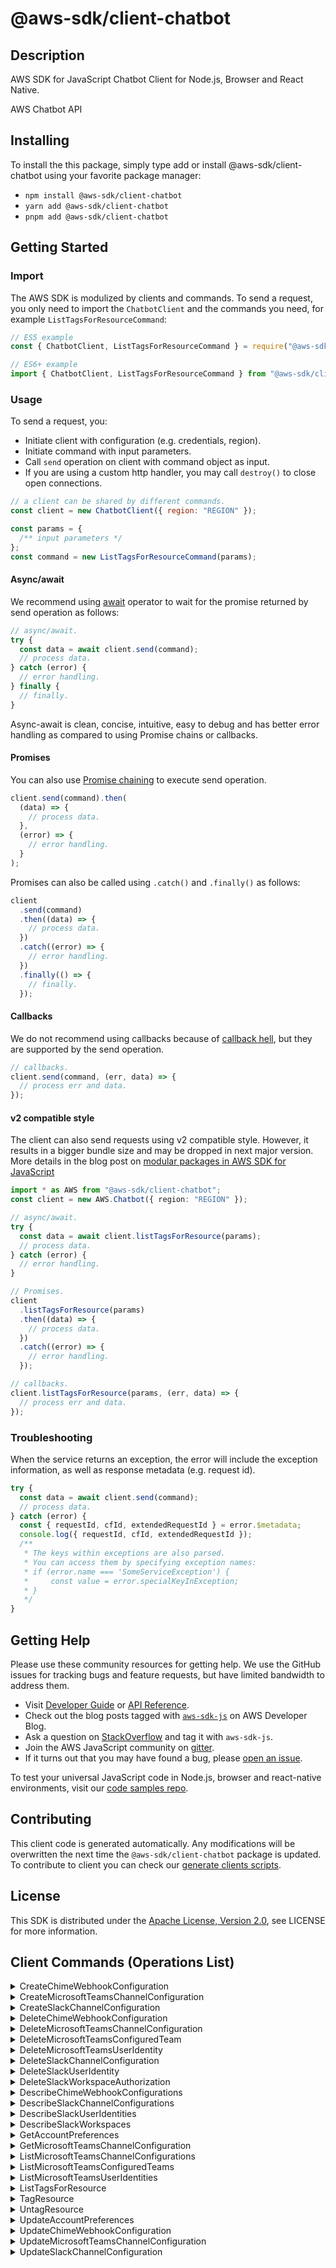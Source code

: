 <!-- generated file, do not edit directly -->

# @aws-sdk/client-chatbot

## Description

AWS SDK for JavaScript Chatbot Client for Node.js, Browser and React Native.

AWS Chatbot API

## Installing

To install the this package, simply type add or install @aws-sdk/client-chatbot
using your favorite package manager:

- `npm install @aws-sdk/client-chatbot`
- `yarn add @aws-sdk/client-chatbot`
- `pnpm add @aws-sdk/client-chatbot`

## Getting Started

### Import

The AWS SDK is modulized by clients and commands.
To send a request, you only need to import the `ChatbotClient` and
the commands you need, for example `ListTagsForResourceCommand`:

```js
// ES5 example
const { ChatbotClient, ListTagsForResourceCommand } = require("@aws-sdk/client-chatbot");
```

```ts
// ES6+ example
import { ChatbotClient, ListTagsForResourceCommand } from "@aws-sdk/client-chatbot";
```

### Usage

To send a request, you:

- Initiate client with configuration (e.g. credentials, region).
- Initiate command with input parameters.
- Call `send` operation on client with command object as input.
- If you are using a custom http handler, you may call `destroy()` to close open connections.

```js
// a client can be shared by different commands.
const client = new ChatbotClient({ region: "REGION" });

const params = {
  /** input parameters */
};
const command = new ListTagsForResourceCommand(params);
```

#### Async/await

We recommend using [await](https://developer.mozilla.org/en-US/docs/Web/JavaScript/Reference/Operators/await)
operator to wait for the promise returned by send operation as follows:

```js
// async/await.
try {
  const data = await client.send(command);
  // process data.
} catch (error) {
  // error handling.
} finally {
  // finally.
}
```

Async-await is clean, concise, intuitive, easy to debug and has better error handling
as compared to using Promise chains or callbacks.

#### Promises

You can also use [Promise chaining](https://developer.mozilla.org/en-US/docs/Web/JavaScript/Guide/Using_promises#chaining)
to execute send operation.

```js
client.send(command).then(
  (data) => {
    // process data.
  },
  (error) => {
    // error handling.
  }
);
```

Promises can also be called using `.catch()` and `.finally()` as follows:

```js
client
  .send(command)
  .then((data) => {
    // process data.
  })
  .catch((error) => {
    // error handling.
  })
  .finally(() => {
    // finally.
  });
```

#### Callbacks

We do not recommend using callbacks because of [callback hell](http://callbackhell.com/),
but they are supported by the send operation.

```js
// callbacks.
client.send(command, (err, data) => {
  // process err and data.
});
```

#### v2 compatible style

The client can also send requests using v2 compatible style.
However, it results in a bigger bundle size and may be dropped in next major version. More details in the blog post
on [modular packages in AWS SDK for JavaScript](https://aws.amazon.com/blogs/developer/modular-packages-in-aws-sdk-for-javascript/)

```ts
import * as AWS from "@aws-sdk/client-chatbot";
const client = new AWS.Chatbot({ region: "REGION" });

// async/await.
try {
  const data = await client.listTagsForResource(params);
  // process data.
} catch (error) {
  // error handling.
}

// Promises.
client
  .listTagsForResource(params)
  .then((data) => {
    // process data.
  })
  .catch((error) => {
    // error handling.
  });

// callbacks.
client.listTagsForResource(params, (err, data) => {
  // process err and data.
});
```

### Troubleshooting

When the service returns an exception, the error will include the exception information,
as well as response metadata (e.g. request id).

```js
try {
  const data = await client.send(command);
  // process data.
} catch (error) {
  const { requestId, cfId, extendedRequestId } = error.$metadata;
  console.log({ requestId, cfId, extendedRequestId });
  /**
   * The keys within exceptions are also parsed.
   * You can access them by specifying exception names:
   * if (error.name === 'SomeServiceException') {
   *     const value = error.specialKeyInException;
   * }
   */
}
```

## Getting Help

Please use these community resources for getting help.
We use the GitHub issues for tracking bugs and feature requests, but have limited bandwidth to address them.

- Visit [Developer Guide](https://docs.aws.amazon.com/sdk-for-javascript/v3/developer-guide/welcome.html)
  or [API Reference](https://docs.aws.amazon.com/AWSJavaScriptSDK/v3/latest/index.html).
- Check out the blog posts tagged with [`aws-sdk-js`](https://aws.amazon.com/blogs/developer/tag/aws-sdk-js/)
  on AWS Developer Blog.
- Ask a question on [StackOverflow](https://stackoverflow.com/questions/tagged/aws-sdk-js) and tag it with `aws-sdk-js`.
- Join the AWS JavaScript community on [gitter](https://gitter.im/aws/aws-sdk-js-v3).
- If it turns out that you may have found a bug, please [open an issue](https://github.com/aws/aws-sdk-js-v3/issues/new/choose).

To test your universal JavaScript code in Node.js, browser and react-native environments,
visit our [code samples repo](https://github.com/aws-samples/aws-sdk-js-tests).

## Contributing

This client code is generated automatically. Any modifications will be overwritten the next time the `@aws-sdk/client-chatbot` package is updated.
To contribute to client you can check our [generate clients scripts](https://github.com/aws/aws-sdk-js-v3/tree/main/scripts/generate-clients).

## License

This SDK is distributed under the
[Apache License, Version 2.0](http://www.apache.org/licenses/LICENSE-2.0),
see LICENSE for more information.

## Client Commands (Operations List)

<details>
<summary>
CreateChimeWebhookConfiguration
</summary>

[Command API Reference](https://docs.aws.amazon.com/AWSJavaScriptSDK/v3/latest/client/chatbot/command/CreateChimeWebhookConfigurationCommand/) / [Input](https://docs.aws.amazon.com/AWSJavaScriptSDK/v3/latest/Package/-aws-sdk-client-chatbot/Interface/CreateChimeWebhookConfigurationCommandInput/) / [Output](https://docs.aws.amazon.com/AWSJavaScriptSDK/v3/latest/Package/-aws-sdk-client-chatbot/Interface/CreateChimeWebhookConfigurationCommandOutput/)

</details>
<details>
<summary>
CreateMicrosoftTeamsChannelConfiguration
</summary>

[Command API Reference](https://docs.aws.amazon.com/AWSJavaScriptSDK/v3/latest/client/chatbot/command/CreateMicrosoftTeamsChannelConfigurationCommand/) / [Input](https://docs.aws.amazon.com/AWSJavaScriptSDK/v3/latest/Package/-aws-sdk-client-chatbot/Interface/CreateMicrosoftTeamsChannelConfigurationCommandInput/) / [Output](https://docs.aws.amazon.com/AWSJavaScriptSDK/v3/latest/Package/-aws-sdk-client-chatbot/Interface/CreateMicrosoftTeamsChannelConfigurationCommandOutput/)

</details>
<details>
<summary>
CreateSlackChannelConfiguration
</summary>

[Command API Reference](https://docs.aws.amazon.com/AWSJavaScriptSDK/v3/latest/client/chatbot/command/CreateSlackChannelConfigurationCommand/) / [Input](https://docs.aws.amazon.com/AWSJavaScriptSDK/v3/latest/Package/-aws-sdk-client-chatbot/Interface/CreateSlackChannelConfigurationCommandInput/) / [Output](https://docs.aws.amazon.com/AWSJavaScriptSDK/v3/latest/Package/-aws-sdk-client-chatbot/Interface/CreateSlackChannelConfigurationCommandOutput/)

</details>
<details>
<summary>
DeleteChimeWebhookConfiguration
</summary>

[Command API Reference](https://docs.aws.amazon.com/AWSJavaScriptSDK/v3/latest/client/chatbot/command/DeleteChimeWebhookConfigurationCommand/) / [Input](https://docs.aws.amazon.com/AWSJavaScriptSDK/v3/latest/Package/-aws-sdk-client-chatbot/Interface/DeleteChimeWebhookConfigurationCommandInput/) / [Output](https://docs.aws.amazon.com/AWSJavaScriptSDK/v3/latest/Package/-aws-sdk-client-chatbot/Interface/DeleteChimeWebhookConfigurationCommandOutput/)

</details>
<details>
<summary>
DeleteMicrosoftTeamsChannelConfiguration
</summary>

[Command API Reference](https://docs.aws.amazon.com/AWSJavaScriptSDK/v3/latest/client/chatbot/command/DeleteMicrosoftTeamsChannelConfigurationCommand/) / [Input](https://docs.aws.amazon.com/AWSJavaScriptSDK/v3/latest/Package/-aws-sdk-client-chatbot/Interface/DeleteMicrosoftTeamsChannelConfigurationCommandInput/) / [Output](https://docs.aws.amazon.com/AWSJavaScriptSDK/v3/latest/Package/-aws-sdk-client-chatbot/Interface/DeleteMicrosoftTeamsChannelConfigurationCommandOutput/)

</details>
<details>
<summary>
DeleteMicrosoftTeamsConfiguredTeam
</summary>

[Command API Reference](https://docs.aws.amazon.com/AWSJavaScriptSDK/v3/latest/client/chatbot/command/DeleteMicrosoftTeamsConfiguredTeamCommand/) / [Input](https://docs.aws.amazon.com/AWSJavaScriptSDK/v3/latest/Package/-aws-sdk-client-chatbot/Interface/DeleteMicrosoftTeamsConfiguredTeamCommandInput/) / [Output](https://docs.aws.amazon.com/AWSJavaScriptSDK/v3/latest/Package/-aws-sdk-client-chatbot/Interface/DeleteMicrosoftTeamsConfiguredTeamCommandOutput/)

</details>
<details>
<summary>
DeleteMicrosoftTeamsUserIdentity
</summary>

[Command API Reference](https://docs.aws.amazon.com/AWSJavaScriptSDK/v3/latest/client/chatbot/command/DeleteMicrosoftTeamsUserIdentityCommand/) / [Input](https://docs.aws.amazon.com/AWSJavaScriptSDK/v3/latest/Package/-aws-sdk-client-chatbot/Interface/DeleteMicrosoftTeamsUserIdentityCommandInput/) / [Output](https://docs.aws.amazon.com/AWSJavaScriptSDK/v3/latest/Package/-aws-sdk-client-chatbot/Interface/DeleteMicrosoftTeamsUserIdentityCommandOutput/)

</details>
<details>
<summary>
DeleteSlackChannelConfiguration
</summary>

[Command API Reference](https://docs.aws.amazon.com/AWSJavaScriptSDK/v3/latest/client/chatbot/command/DeleteSlackChannelConfigurationCommand/) / [Input](https://docs.aws.amazon.com/AWSJavaScriptSDK/v3/latest/Package/-aws-sdk-client-chatbot/Interface/DeleteSlackChannelConfigurationCommandInput/) / [Output](https://docs.aws.amazon.com/AWSJavaScriptSDK/v3/latest/Package/-aws-sdk-client-chatbot/Interface/DeleteSlackChannelConfigurationCommandOutput/)

</details>
<details>
<summary>
DeleteSlackUserIdentity
</summary>

[Command API Reference](https://docs.aws.amazon.com/AWSJavaScriptSDK/v3/latest/client/chatbot/command/DeleteSlackUserIdentityCommand/) / [Input](https://docs.aws.amazon.com/AWSJavaScriptSDK/v3/latest/Package/-aws-sdk-client-chatbot/Interface/DeleteSlackUserIdentityCommandInput/) / [Output](https://docs.aws.amazon.com/AWSJavaScriptSDK/v3/latest/Package/-aws-sdk-client-chatbot/Interface/DeleteSlackUserIdentityCommandOutput/)

</details>
<details>
<summary>
DeleteSlackWorkspaceAuthorization
</summary>

[Command API Reference](https://docs.aws.amazon.com/AWSJavaScriptSDK/v3/latest/client/chatbot/command/DeleteSlackWorkspaceAuthorizationCommand/) / [Input](https://docs.aws.amazon.com/AWSJavaScriptSDK/v3/latest/Package/-aws-sdk-client-chatbot/Interface/DeleteSlackWorkspaceAuthorizationCommandInput/) / [Output](https://docs.aws.amazon.com/AWSJavaScriptSDK/v3/latest/Package/-aws-sdk-client-chatbot/Interface/DeleteSlackWorkspaceAuthorizationCommandOutput/)

</details>
<details>
<summary>
DescribeChimeWebhookConfigurations
</summary>

[Command API Reference](https://docs.aws.amazon.com/AWSJavaScriptSDK/v3/latest/client/chatbot/command/DescribeChimeWebhookConfigurationsCommand/) / [Input](https://docs.aws.amazon.com/AWSJavaScriptSDK/v3/latest/Package/-aws-sdk-client-chatbot/Interface/DescribeChimeWebhookConfigurationsCommandInput/) / [Output](https://docs.aws.amazon.com/AWSJavaScriptSDK/v3/latest/Package/-aws-sdk-client-chatbot/Interface/DescribeChimeWebhookConfigurationsCommandOutput/)

</details>
<details>
<summary>
DescribeSlackChannelConfigurations
</summary>

[Command API Reference](https://docs.aws.amazon.com/AWSJavaScriptSDK/v3/latest/client/chatbot/command/DescribeSlackChannelConfigurationsCommand/) / [Input](https://docs.aws.amazon.com/AWSJavaScriptSDK/v3/latest/Package/-aws-sdk-client-chatbot/Interface/DescribeSlackChannelConfigurationsCommandInput/) / [Output](https://docs.aws.amazon.com/AWSJavaScriptSDK/v3/latest/Package/-aws-sdk-client-chatbot/Interface/DescribeSlackChannelConfigurationsCommandOutput/)

</details>
<details>
<summary>
DescribeSlackUserIdentities
</summary>

[Command API Reference](https://docs.aws.amazon.com/AWSJavaScriptSDK/v3/latest/client/chatbot/command/DescribeSlackUserIdentitiesCommand/) / [Input](https://docs.aws.amazon.com/AWSJavaScriptSDK/v3/latest/Package/-aws-sdk-client-chatbot/Interface/DescribeSlackUserIdentitiesCommandInput/) / [Output](https://docs.aws.amazon.com/AWSJavaScriptSDK/v3/latest/Package/-aws-sdk-client-chatbot/Interface/DescribeSlackUserIdentitiesCommandOutput/)

</details>
<details>
<summary>
DescribeSlackWorkspaces
</summary>

[Command API Reference](https://docs.aws.amazon.com/AWSJavaScriptSDK/v3/latest/client/chatbot/command/DescribeSlackWorkspacesCommand/) / [Input](https://docs.aws.amazon.com/AWSJavaScriptSDK/v3/latest/Package/-aws-sdk-client-chatbot/Interface/DescribeSlackWorkspacesCommandInput/) / [Output](https://docs.aws.amazon.com/AWSJavaScriptSDK/v3/latest/Package/-aws-sdk-client-chatbot/Interface/DescribeSlackWorkspacesCommandOutput/)

</details>
<details>
<summary>
GetAccountPreferences
</summary>

[Command API Reference](https://docs.aws.amazon.com/AWSJavaScriptSDK/v3/latest/client/chatbot/command/GetAccountPreferencesCommand/) / [Input](https://docs.aws.amazon.com/AWSJavaScriptSDK/v3/latest/Package/-aws-sdk-client-chatbot/Interface/GetAccountPreferencesCommandInput/) / [Output](https://docs.aws.amazon.com/AWSJavaScriptSDK/v3/latest/Package/-aws-sdk-client-chatbot/Interface/GetAccountPreferencesCommandOutput/)

</details>
<details>
<summary>
GetMicrosoftTeamsChannelConfiguration
</summary>

[Command API Reference](https://docs.aws.amazon.com/AWSJavaScriptSDK/v3/latest/client/chatbot/command/GetMicrosoftTeamsChannelConfigurationCommand/) / [Input](https://docs.aws.amazon.com/AWSJavaScriptSDK/v3/latest/Package/-aws-sdk-client-chatbot/Interface/GetMicrosoftTeamsChannelConfigurationCommandInput/) / [Output](https://docs.aws.amazon.com/AWSJavaScriptSDK/v3/latest/Package/-aws-sdk-client-chatbot/Interface/GetMicrosoftTeamsChannelConfigurationCommandOutput/)

</details>
<details>
<summary>
ListMicrosoftTeamsChannelConfigurations
</summary>

[Command API Reference](https://docs.aws.amazon.com/AWSJavaScriptSDK/v3/latest/client/chatbot/command/ListMicrosoftTeamsChannelConfigurationsCommand/) / [Input](https://docs.aws.amazon.com/AWSJavaScriptSDK/v3/latest/Package/-aws-sdk-client-chatbot/Interface/ListMicrosoftTeamsChannelConfigurationsCommandInput/) / [Output](https://docs.aws.amazon.com/AWSJavaScriptSDK/v3/latest/Package/-aws-sdk-client-chatbot/Interface/ListMicrosoftTeamsChannelConfigurationsCommandOutput/)

</details>
<details>
<summary>
ListMicrosoftTeamsConfiguredTeams
</summary>

[Command API Reference](https://docs.aws.amazon.com/AWSJavaScriptSDK/v3/latest/client/chatbot/command/ListMicrosoftTeamsConfiguredTeamsCommand/) / [Input](https://docs.aws.amazon.com/AWSJavaScriptSDK/v3/latest/Package/-aws-sdk-client-chatbot/Interface/ListMicrosoftTeamsConfiguredTeamsCommandInput/) / [Output](https://docs.aws.amazon.com/AWSJavaScriptSDK/v3/latest/Package/-aws-sdk-client-chatbot/Interface/ListMicrosoftTeamsConfiguredTeamsCommandOutput/)

</details>
<details>
<summary>
ListMicrosoftTeamsUserIdentities
</summary>

[Command API Reference](https://docs.aws.amazon.com/AWSJavaScriptSDK/v3/latest/client/chatbot/command/ListMicrosoftTeamsUserIdentitiesCommand/) / [Input](https://docs.aws.amazon.com/AWSJavaScriptSDK/v3/latest/Package/-aws-sdk-client-chatbot/Interface/ListMicrosoftTeamsUserIdentitiesCommandInput/) / [Output](https://docs.aws.amazon.com/AWSJavaScriptSDK/v3/latest/Package/-aws-sdk-client-chatbot/Interface/ListMicrosoftTeamsUserIdentitiesCommandOutput/)

</details>
<details>
<summary>
ListTagsForResource
</summary>

[Command API Reference](https://docs.aws.amazon.com/AWSJavaScriptSDK/v3/latest/client/chatbot/command/ListTagsForResourceCommand/) / [Input](https://docs.aws.amazon.com/AWSJavaScriptSDK/v3/latest/Package/-aws-sdk-client-chatbot/Interface/ListTagsForResourceCommandInput/) / [Output](https://docs.aws.amazon.com/AWSJavaScriptSDK/v3/latest/Package/-aws-sdk-client-chatbot/Interface/ListTagsForResourceCommandOutput/)

</details>
<details>
<summary>
TagResource
</summary>

[Command API Reference](https://docs.aws.amazon.com/AWSJavaScriptSDK/v3/latest/client/chatbot/command/TagResourceCommand/) / [Input](https://docs.aws.amazon.com/AWSJavaScriptSDK/v3/latest/Package/-aws-sdk-client-chatbot/Interface/TagResourceCommandInput/) / [Output](https://docs.aws.amazon.com/AWSJavaScriptSDK/v3/latest/Package/-aws-sdk-client-chatbot/Interface/TagResourceCommandOutput/)

</details>
<details>
<summary>
UntagResource
</summary>

[Command API Reference](https://docs.aws.amazon.com/AWSJavaScriptSDK/v3/latest/client/chatbot/command/UntagResourceCommand/) / [Input](https://docs.aws.amazon.com/AWSJavaScriptSDK/v3/latest/Package/-aws-sdk-client-chatbot/Interface/UntagResourceCommandInput/) / [Output](https://docs.aws.amazon.com/AWSJavaScriptSDK/v3/latest/Package/-aws-sdk-client-chatbot/Interface/UntagResourceCommandOutput/)

</details>
<details>
<summary>
UpdateAccountPreferences
</summary>

[Command API Reference](https://docs.aws.amazon.com/AWSJavaScriptSDK/v3/latest/client/chatbot/command/UpdateAccountPreferencesCommand/) / [Input](https://docs.aws.amazon.com/AWSJavaScriptSDK/v3/latest/Package/-aws-sdk-client-chatbot/Interface/UpdateAccountPreferencesCommandInput/) / [Output](https://docs.aws.amazon.com/AWSJavaScriptSDK/v3/latest/Package/-aws-sdk-client-chatbot/Interface/UpdateAccountPreferencesCommandOutput/)

</details>
<details>
<summary>
UpdateChimeWebhookConfiguration
</summary>

[Command API Reference](https://docs.aws.amazon.com/AWSJavaScriptSDK/v3/latest/client/chatbot/command/UpdateChimeWebhookConfigurationCommand/) / [Input](https://docs.aws.amazon.com/AWSJavaScriptSDK/v3/latest/Package/-aws-sdk-client-chatbot/Interface/UpdateChimeWebhookConfigurationCommandInput/) / [Output](https://docs.aws.amazon.com/AWSJavaScriptSDK/v3/latest/Package/-aws-sdk-client-chatbot/Interface/UpdateChimeWebhookConfigurationCommandOutput/)

</details>
<details>
<summary>
UpdateMicrosoftTeamsChannelConfiguration
</summary>

[Command API Reference](https://docs.aws.amazon.com/AWSJavaScriptSDK/v3/latest/client/chatbot/command/UpdateMicrosoftTeamsChannelConfigurationCommand/) / [Input](https://docs.aws.amazon.com/AWSJavaScriptSDK/v3/latest/Package/-aws-sdk-client-chatbot/Interface/UpdateMicrosoftTeamsChannelConfigurationCommandInput/) / [Output](https://docs.aws.amazon.com/AWSJavaScriptSDK/v3/latest/Package/-aws-sdk-client-chatbot/Interface/UpdateMicrosoftTeamsChannelConfigurationCommandOutput/)

</details>
<details>
<summary>
UpdateSlackChannelConfiguration
</summary>

[Command API Reference](https://docs.aws.amazon.com/AWSJavaScriptSDK/v3/latest/client/chatbot/command/UpdateSlackChannelConfigurationCommand/) / [Input](https://docs.aws.amazon.com/AWSJavaScriptSDK/v3/latest/Package/-aws-sdk-client-chatbot/Interface/UpdateSlackChannelConfigurationCommandInput/) / [Output](https://docs.aws.amazon.com/AWSJavaScriptSDK/v3/latest/Package/-aws-sdk-client-chatbot/Interface/UpdateSlackChannelConfigurationCommandOutput/)

</details>
